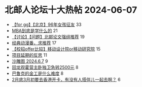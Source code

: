 # 北邮人论坛十大热帖 2024-06-07

- [【for gg】【北京】96年女孩征友](https://bbs.byr.cn/article/Friends/2053767) 33
- [MBA到底是学什么的](https://bbs.byr.cn/article/Talking/6419479) 21
- [【讨论】【问题】北邮论文强组推荐](https://bbs.byr.cn/article/Paper/48664) 19
- [经典动漫番，求推荐](https://bbs.byr.cn/article/Comic/633671) 17
- [【校招offer比较】移动设计院or移动研究院](https://bbs.byr.cn/article/Job/2212801) 15
- [项目延期的反思](https://bbs.byr.cn/article/WorkLife/1215542) 11
- [沙雕图 2024.6.7](https://bbs.byr.cn/article/Picture/3364092) 9
- [回龙观霍营主卧独卫急转2500元](https://bbs.byr.cn/article/Home/137769) 8
- [巴鲁克的金工是什么难度](https://bbs.byr.cn/article/GoAbroad/397654) 8
- [2月底3月初要去香港开卡，有没有人搭伴儿一起去啊？](https://bbs.byr.cn/article/Financial/83794) 6


